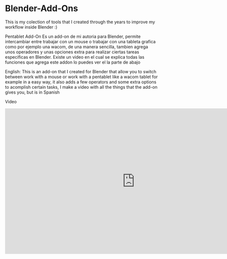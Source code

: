 # Blender-Add-Ons
This is my colection of tools that I created through the years to improve my workflow inside Blender :)

Pentablet Add-On
Es un add-on de mi autoria para Blender, permite intercambiar entre trabajar con un mouse o trabajar con una tableta grafica como por ejemplo una wacom, de una manera sencilla, tambien agrega unos operadores y unas opciones extra para realizar ciertas tareas especificas en Blender. Existe un video en el cual se explica todas las funciones que agrega este addon lo puedes ver el la parte de abajo

English:
This is an add-on that I created for Blender that allow you to switch between work with a mouse or work with a pentablet like a wacom tablet for example in a easy way, it also adds a few operators and some extra options to acomplish certain tasks, I make a video with all the things that the add-on gives you, but is in Spanish

Video

<iframe width="853" height="480" src="https://www.youtube.com/embed/p1PTqJJblcQ" frameborder="0" allowfullscreen></iframe>
